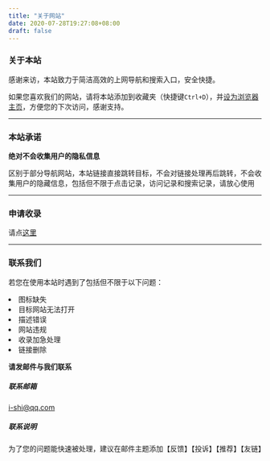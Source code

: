```yaml
---
title: "关于网站"
date: 2020-07-28T19:27:08+08:00
draft: false
---
```


<h3>关于本站</h3>
<p>感谢来访，本站致力于简洁高效的上网导航和搜索入口，安全快捷。</p>
<p>如果您喜欢我们的网站，请将本站添加到收藏夹（快捷键<code>Ctrl+D</code>），并<a href="https://jingyan.baidu.com/article/4dc40848868eba89d946f1c0.html" target="_blank">设为浏览器主页</a>，方便您的下次访问，感谢支持。<p>
<hr>
<h3>本站承诺</h3>
<p><strong>绝对不会收集用户的隐私信息</strong><p>
<p>区别于部分导航网站，本站链接直接跳转目标，不会对链接处理再后跳转，不会收集用户的隐藏信息，包括但不限于点击记录，访问记录和搜索记录，请放心使用</p>
<hr>
<h3>申请收录</h3>
<p>请点<a href="./apply" target="_blank">这里</a></p>
<hr>
<h3>联系我们</h3>
<p>若您在使用本站时遇到了包括但不限于以下问题：</p>
<li>图标缺失</li>
<li>目标网站无法打开</li>
<li>描述错误</li>
<li>网站违规</li>
<li>收录加急处理</li>
<li>链接删除</li>
<p><strong>请发邮件与我们联系</strong></p>
<h5>联系邮箱</h5>
<p><a href="mailto:i-shi@qq.com">i-shi@qq.com</a></p>
<h5>联系说明</h5>
<p>为了您的问题能快速被处理，建议在邮件主题添加【反馈】【投诉】【推荐】【友链】</p>
